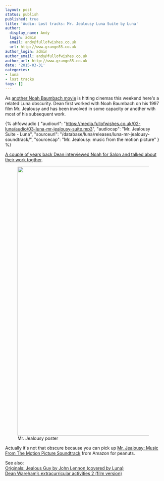 ```yaml
---
layout: post
status: publish
published: true
title: 'Audio: Lost tracks: Mr. Jealousy Luna Suite by Luna'
author:
  display_name: Andy
  login: admin
  email: andy@fullofwishes.co.uk
  url: http://www.grange85.co.uk
author_login: admin
author_email: andy@fullofwishes.co.uk
author_url: http://www.grange85.co.uk
date: '2015-03-31'
categories:
- luna
- lost tracks
tags: []
---
```

<p>As <a href="/2015/03/26/another-noah-baumbach-movie-another-dean-wareham-cameo/" title="Another Noah Baumbach movie… another Dean Wareham cameo">another Noah Baumbach movie</a> is hitting cinemas this weekend here's a related Luna obscurity. Dean first worked with Noah Baumbach on his 1997 film Mr. Jealousy and has been involved in some capacity or another with most of his subsequent work.</p>

 {% ahfowaudio {
  "audiourl": "https://media.fullofwishes.co.uk/02-luna/audio/03-luna-mr-jealousy-suite.mp3",
  "audiocap": "Mr. Jealousy Suite - Luna",
  "sourceurl": "/database/luna/releases/luna-mr-jealousy-soundtrack/",
  "sourcecap": "Mr. Jealousy: music from the motion picture"
  } %}
<p><a href="http://www.salon.com/2013/05/17/noah_baumbach_frances_ha_is_my_reinvention/">A couple of years back Dean interviewed Noah for Salon and talked about their work togther</a>.</p>
<p><figure class="caption aligncenter"><img src="https://media.fullofwishes.co.uk/02-luna/pictures/mr-jealousy-movie-poster-1997.jpg" width="580" height="864" class /><figcaption class="caption-text"> Mr. Jealousy poster</figcaption></figure>
<p>Actually it's not that obscure because you can pick up <a href="http://www.amazon.com/gp/product/B000007NH3/ref=as_li_tl?ie=UTF8&camp=1789&creative=390957&creativeASIN=B000007NH3&linkCode=as2&tag=aheadfullofwi-20&linkId=ME2QAJCG5MU7QFGS">Mr. Jealousy: Music From The Motion Picture Soundtrack</a> from Amazon for peanuts.</p>
<p>See also:<br />
<a href="/2013/11/13/originals-jealous-guy-by-john-lennon-covered-by-luna/" title="Originals: Jealous Guy by John Lennon (covered by Luna)">Originals: Jealous Guy by John Lennon (covered by Luna)</a><br />
<a href="/2012/04/13/dean-warehams-extracurricular-activities-2-film-version/" title="Dean Wareham’s extracurricular activities 2 (film version)">Dean Wareham’s extracurricular activities 2 (film version)</a></p>
